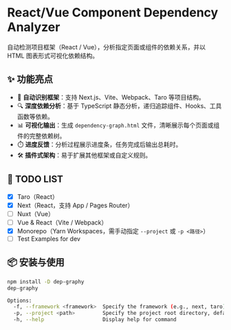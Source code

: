 # React/Vue Component Dependency Analyzer

自动检测项目框架（React / Vue），分析指定页面或组件的依赖关系，并以 HTML 图表形式可视化依赖结构。

## ✨ 功能亮点

- 🚀 **自动识别框架**：支持 Next.js、Vite、Webpack、Taro 等项目结构。
- 🔍 **深度依赖分析**：基于 TypeScript 静态分析，递归追踪组件、Hooks、工具函数等依赖。
- 📊 **可视化输出**：生成 `dependency-graph.html` 文件，清晰展示每个页面或组件的完整依赖树。
- ⏱️ **进度反馈**：分析过程展示进度条，任务完成后输出总耗时。
- 🛠️ **插件式架构**：易于扩展其他框架或自定义规则。

## 🧪 TODO LIST

- [x] Taro（React）
- [x] Next（React，支持 App / Pages Router）
- [ ] Nuxt（Vue）
- [ ] Vue & React（Vite / Webpack）
- [x] Monorepo（Yarn Workspaces，需手动指定 `--project` 或 `-p <路径>`）
- [ ] Test Examples for dev

## 📦 安装与使用

```bash
npm install -D dep-graphy
dep-graphy

Options:
  -f, --framework <framework>  Specify the framework (e.g., next, taro)
  -p, --project <path>         Specify the project root directory, defaults to current working directory (e.g., client)
  -h, --help                   Display help for command

